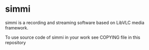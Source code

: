 # simmi
simmi is a recording and streaming software based on LibVLC media framework.

To use source code of simmi in your work see COPYING file in this repository